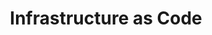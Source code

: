 ---
title: Infrastructure as Code
no_overview: true
meta_desc: Infrastructure as Code submenu for getting started with Pulumi.
redirect_to: /docs/get-started/
menu:
    get-started:
        name: Infrastructure as Code
        parent: get-started-home
        identifier: iac-get-started
        weight: 3
---
